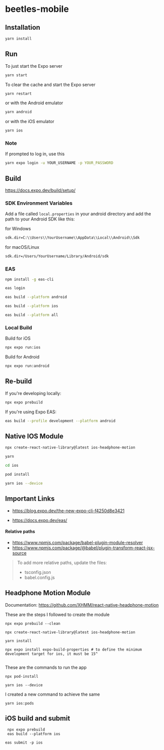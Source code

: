 # beetles-mobile

## Installation

```bash
yarn install
```

## Run

To just start the Expo server

```bash
yarn start
```

To clear the cache and start the Expo server

```bash
yarn restart
```

or with the Android emulator

```bash
yarn android
```

or with the iOS emulator

```bash
yarn ios
```

### Note

If prompted to log in, use this

```bash
yarn expo login -u YOUR_USERNAME -p YOUR_PASSWORD
```

## Build

https://docs.expo.dev/build/setup/

### SDK Environment Variables

Add a file called `local.properties` in your android directory and add the path to your Android SDK like this:

for Windows

```bash
sdk.dir=C:\\Users\\YourUsername\\AppData\\Local\\Android\\Sdk
```

for macOS/Linux

```bash
sdk.dir=/Users/YourUsername/Library/Android/sdk
```

### EAS

```bash
npm install -g eas-cli
```

```bash
eas login
```

```bash
eas build --platform android
```

```bash
eas build --platform ios
```

```bash
eas build --platform all
```

### Local Build

Build for iOS

```bash
npx expo run:ios
```

Build for Android

```bash
npx expo run:android
```

## Re-build

If you're developing locally:

```bash
npx expo prebuild
```

If you're using Expo EAS:

```bash
eas build --profile development --platform android
```


## Native IOS Module
```bash
npx create-react-native-library@latest ios-headphone-motion
```

```bash
yarn
```

```bash
cd ios
```

```bash
pod install
```

```bash
yarn ios --device
```


## Important Links

- https://blog.expo.dev/the-new-expo-cli-f4250d8e3421

- https://docs.expo.dev/eas/

#### Relative paths

- https://www.npmjs.com/package/babel-plugin-module-resolver
- https://www.npmjs.com/package/@babel/plugin-transform-react-jsx-source

> To add more relative paths, update the files:
>
> - tsconfig.json
> - babel.config.js


## Headphone Motion Module

Documentation: https://github.com/XHMM/react-native-headphone-motion

These are the steps I followed to create the module
```
npx expo prebuild --clean

npx create-react-native-library@latest ios-headphone-motion

yarn install

npx expo install expo-build-properties # to define the minimum development target for ios, it must be 15^


```

These are the commands to run the app
```
npx pod-install

yarn ios --device
```

I created a new command to achieve the same
```
yarn ios:pods
```

## iOS build and submit

```
 npx expo prebuild
 eas build --platform ios
```

```
eas submit -p ios
```